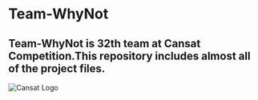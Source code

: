# Team-WhyNot
## Team-WhyNot is 32th team at Cansat Competition.This repository includes almost all of the project files.

![Cansat Logo](http://aspire.icte.uowm.gr/wp-content/uploads/2017/11/CanSat-Logo-2017-1024x762-1.jpg)
